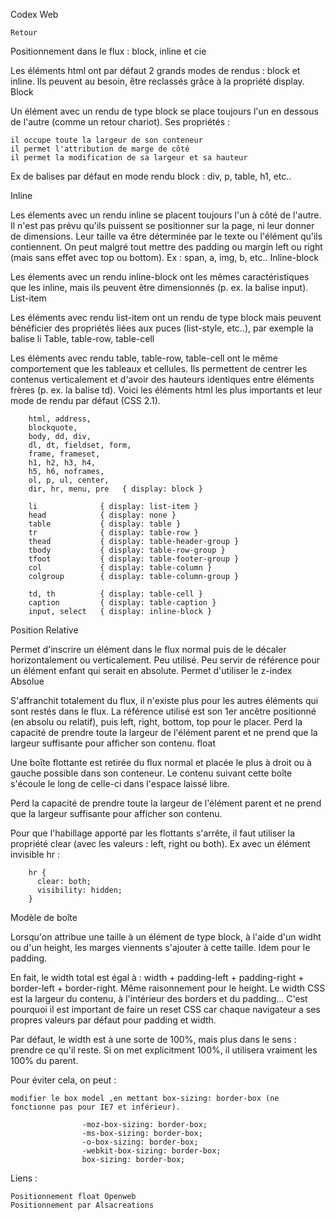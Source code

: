 
Codex Web

    Retour

Positionnement dans le flux : block, inline et cie

Les éléments html ont par défaut 2 grands modes de rendus : block et inline. Ils peuvent au besoin, être reclassés grâce à la propriété display.
Block

Un élément avec un rendu de type block se place toujours l'un en dessous de l'autre (comme un retour chariot). Ses propriétés :

    il occupe toute la largeur de son conteneur
    il permet l'attribution de marge de côté
    il permet la modification de sa largeur et sa hauteur

Ex de balises par défaut en mode rendu block : div, p, table, h1, etc..

Inline

Les élements avec un rendu inline se placent toujours l'un à côté de l'autre. Il n'est pas prévu qu'ils puissent se positionner sur la page, ni leur donner de dimensions. Leur taille va être déterminée par le texte ou l'élément qu'ils contiennent. On peut malgré tout mettre des padding ou margin left ou right (mais sans effet avec top ou bottom). Ex : span, a, img, b, etc..
Inline-block

Les élements avec un rendu inline-block ont les mêmes caractéristiques que les inline, mais ils peuvent être dimensionnés (p. ex. la balise input).
List-item

Les éléments avec rendu list-item ont un rendu de type block mais peuvent bénéficier des propriétés liées aux puces (list-style, etc..), par exemple la balise li
Table, table-row, table-cell

Les éléments avec rendu table, table-row, table-cell ont le même comportement que les tableaux et cellules. Ils permettent de centrer les contenus verticalement et d'avoir des hauteurs identiques entre éléments frères (p. ex. la balise td).
Voici les éléments html les plus importants et leur mode de rendu par défaut (CSS 2.1).

		html, address,
		blockquote,
		body, dd, div,
		dl, dt, fieldset, form,
		frame, frameset,
		h1, h2, h3, h4,
		h5, h6, noframes,
		ol, p, ul, center,
		dir, hr, menu, pre   { display: block }

		li              { display: list-item }
		head            { display: none }
		table           { display: table }
		tr              { display: table-row }
		thead           { display: table-header-group }
		tbody           { display: table-row-group }
		tfoot           { display: table-footer-group }
		col             { display: table-column }
		colgroup        { display: table-column-group }

		td, th          { display: table-cell }
		caption         { display: table-caption }
		input, select   { display: inline-block }

	

Position
Relative

Permet d'inscrire un élément dans le flux normal puis de le décaler horizontalement ou verticalement. Peu utilisé. Peu servir de référence pour un élément enfant qui serait en absolute. Permet d'utiliser le z-index
Absolue

S'affranchit totalement du flux, il n'existe plus pour les autres éléments qui sont restés dans le flux. La référence utilisé est son 1er ancêtre positionné (en absolu ou relatif), puis left, right, bottom, top pour le placer. Perd la capacité de prendre toute la largeur de l'élément parent et ne prend que la largeur suffisante pour afficher son contenu.
float

Une boîte flottante est retirée du flux normal et placée le plus à droit ou à gauche possible dans son conteneur. Le contenu suivant cette boîte s'écoule le long de celle-ci dans l'espace laissé libre.

Perd la capacité de prendre toute la largeur de l'élément parent et ne prend que la largeur suffisante pour afficher son contenu.

Pour que l'habillage apporté par les flottants s'arrête, il faut utiliser la propriété clear (avec les valeurs : left, right ou both).
Ex avec un élément invisible hr :

		hr {
		  clear: both;
		  visibility: hidden;
		}
	

Modèle de boîte

Lorsqu'on attribue une taille à un élément de type block, à l'aide d'un widht ou d'un height, les marges viennents s'ajouter à cette taille. Idem pour le padding.

En fait, le width total est égal à : width + padding-left + padding-right + border-left + border-right. Même raisonnement pour le height. Le width CSS est la largeur du contenu, à l'intérieur des borders et du padding... C'est pourquoi il est important de faire un reset CSS car chaque navigateur a ses propres valeurs par défaut pour padding et width.

Par défaut, le width est à une sorte de 100%, mais plus dans le sens : prendre ce qu'il reste. Si on met explicitment 100%, il utilisera vraiment les 100% du parent.

Pour éviter cela, on peut :

    modifier le box model ,en mettant box-sizing: border-box (ne fonctionne pas pour IE7 et inférieur).

    				-moz-box-sizing: border-box;
    				-ms-box-sizing: border-box;
    				-o-box-sizing: border-box;
    				-webkit-box-sizing: border-box;
    				box-sizing: border-box;
            		

Liens :

    Positionnement float Openweb
    Positionnement par Alsacreations

